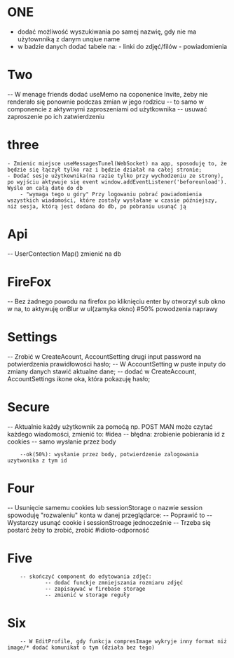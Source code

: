 # ONE

- dodać możliwość wyszukiwania po samej nazwię, gdy nie ma użytownniką z danym unqiue name
- w badzie danych dodać tabele na: - linki do zdjęć/filów - powiadomienia

# Two

-- W menage friends dodać useMemo na coponenice Invite, żeby nie renderało się ponownie podczas zmian w jego rodzicu
-- to samo w componencie z aktywnymi zaproszeniami od użytkownika
-- usuwać zaproszenie po ich zatwierdzeniu

# three

    - Zmienic miejsce useMessagesTunel(WebSocket) na app, sposoduję to, że będzie się łączył tylko raz i będzie działał na całej stronie;
    - Dodać sesje użytkownika(na razie tylko przy wychodzeniu ze strony), po wyjściu aktywuje się event window.addEventListener('beforeunload'). Wyśle on całą date do db
        - "wymaga tego u góry" Przy logowaniu pobrać powiadomienia wszystkich wiadomości, które zostały wysłałane w czasie późniejszy, niż sesja, którą jest dodana do db, po pobraniu usunąć ją


# Api

-- UserContection Map() zmienić na db

# FireFox

-- Bez żadnego powodu na firefox po kliknięciu enter by otworzył sub okno w na, to aktywuję onBlur w ul(zamyka okno) #50% powodzenia naprawy

# Settings

-- Zrobić w CreateAcount, AccountSetting drugi input password na potwierdzenia prawidłowości hasło;
-- W AccountSetting w puste inputy do zmiany danych stawić aktualne dane;
-- dodać w CreateAccount, AccountSettings ikone oka, która pokazuję hasło;

# Secure
-- Aktualnie każdy użytkownik za pomoćą np. POST MAN może czytać każdego wiadomości, zmienić to:
#idea
-- błędna: zrobienie pobierania id z cookies
-- samo wysłanie przez body

        --ok(50%): wysłanie przez body, potwierdzenie zalogowania uzytwonika z tym id

# Four

-- Usunięcie samemu cookies lub sessionStorage o nazwie session spowoduję "rozwaleniu" konta w danej przeglądarce:
-- Poprawić to
-- Wystarczy usunąć cookie i sessionStroage jednocześnie
-- Trzeba się postarć żeby to zrobić, zrobić #idioto-odporność


# Five 
        -- skończyć component do edytowania zdjęć: 
                -- dodać funckje zmniejszania rozmiaru zdjęć 
                -- zapisaywać w firebase storage 
                -- zmienić w storage reguły

# Six 
        -- W EditProfile, gdy funkcja compresImage wykryje inny format niż image/* dodać komunikat o tym (działa bez tego)